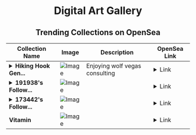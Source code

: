 <div align="center">

# Digital Art Gallery

## Trending Collections on OpenSea

| Collection Name                       | Image                                                                                     | Description                       | OpenSea Link                                                                                          |
|---------------------------------------|-------------------------------------------------------------------------------------------|-----------------------------------|--------------------------------------------------------------------------------------------------------|
| **<details><summary>Hiking Hook Gen...</summary>Hiking Hook Generators</details>** | ![Image](https://i.seadn.io/s/raw/files/7d63cfb5e585e17447b295d0640992c0.jpg?w=500&auto=format?w=200&auto=format) | Enjoying wolf vegas consulting | <details><summary>Link</summary>[Hiking Hook Generators](https://opensea.io/collection/hiking-hook-generators)</details> |
| **<details><summary>191938's Follow...</summary>191938's Follower</details>** | ![Image](https://i.seadn.io/s/raw/files/19f9f090920392cc3650cbdf4361755b.png?w=500&auto=format?w=200&auto=format) |  | <details><summary>Link</summary>[191938's Follower](https://opensea.io/collection/191938-s-follower)</details> |
| **<details><summary>173442's Follow...</summary>173442's Follower</details>** | ![Image](https://i.seadn.io/s/raw/files/19f9f090920392cc3650cbdf4361755b.png?w=500&auto=format?w=200&auto=format) |  | <details><summary>Link</summary>[173442's Follower](https://opensea.io/collection/173442-s-follower)</details> |
| **Vitamin** | ![Image](https://i.seadn.io/s/raw/files/f39999459456f6eb7e8ec3ff80f3ba9d.jpg?w=500&auto=format?w=200&auto=format) |  | <details><summary>Link</summary>[Vitamin](https://opensea.io/collection/vitamin-15)</details> |

</div>